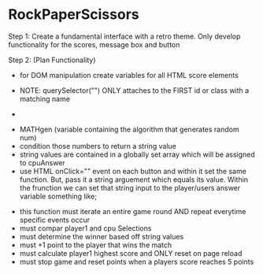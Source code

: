 # RockPaperScissors

<!--
The classical rock paper scissors game we've all played... But, with retro distopian vibes

<!-- DESIGN GOALS-->

Step 1:
Create a fundamental interface with a retro theme. Only develop functionality for the scores, message box and button

Step 2: (Plan Functionality)

- for DOM manipulation create variables for all HTML score elements
- NOTE: querySelector("") ONLY attaches to the FIRST id or class with a matching name

- <!-- FUNCTIONALITY GOALS -->

<!-- Create a function that handles user and cpu answer choice selections -->
<!-- #1) Must generate a random number which will be paired with a string value-->

- MATHgen (variable containing the algorithm that generates random num)
- condition those numbers to return a string value
- string values are contained in a globally set array which will be assigned to cpuAnswer
- use HTML onClick="" event on each button and within it set the same function. But, pass it a string arguement which equals its value. Within the frunction we can set that string input to the player/users answer variable
something like;
<!-- 
HTML:
<button onClick="answers("paper")">PAPER<button>

JS:
function answers(value) {
playerSelection = value;

GENnum = 1 + ParseInt(Math.Random() \* arr.length);
if(GENnum === 1)
make cpuSelection === arr[0]
....etc...etc
}

-->

<!-- #2)  Must play a single game round-->

- this function must iterate an entire game round AND repeat everytime specific events occur
- must compar player1 and cpu Selections
- must determine the winner based off string values
- must +1 point to the player that wins the match
- must calculate player1 highest score and ONLY reset on page reload
- must stop game and reset points when a players score reaches 5 points
